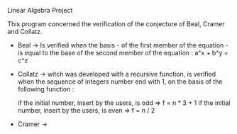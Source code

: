 Linear Algebra Project


This program concerned the verification of the conjecture of Beal, Cramer and Collatz.

 * Beal -> Is verified when the basis - of the first member of the equation - is equal to the base of the second member of the equation  :
            a^x + b^y = c^z
            
* Collatz -> witch was developed with a recursive function, is verified when the sequence of integers number end with 1, on the basis of the following function : 

  if the initial number, insert by the users, is odd => f = n * 3 + 1
  if the initial number, insert by the users, is even => f = n / 2

* Cramer ->



